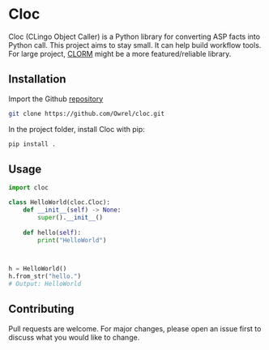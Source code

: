# Cloc

Cloc (CLingo Object Caller) is a Python library for converting ASP facts into Python call. This project aims to stay small. It can help build workflow tools. For large project, [CLORM](https://github.com/potassco/clorm) might be a more featured/reliable library.

## Installation

Import the Github [repository](https://github.com/Owrel/cloc.git)

```bash
git clone https://github.com/Owrel/cloc.git
```

In the project folder, install Cloc with pip:
```bash
pip install .
```


## Usage

```python
import cloc

class HelloWorld(cloc.Cloc):
    def __init__(self) -> None:
        super().__init__()
        
    def hello(self):
        print("HelloWorld")



h = HelloWorld()
h.from_str("hello.")
# Output: HelloWorld
```

## Contributing
Pull requests are welcome. For major changes, please open an issue first to discuss what you would like to change.

